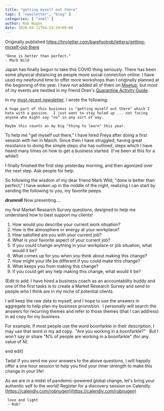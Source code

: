 ```yaml
---
title: "getting myself out there"
tags: [ "newsletter", "blog" ]
categories: [ "soml" ]
author: Rob Nugen
date: 2020-04-11T04:53:24+09:00
---
```


Originally published
https://tinyletter.com/barefootrob/letters/getting-myself-out-there

    "Done is better than perfect."
    - Mark Wild
 
Japan has finally begun to take this COVID thing seriously.  There has
been some physical distancing as people move social connection online.
I have used my newfound time to offer more workshops than I originally
planned at the beginning of the year.  I have not added all of them on
[Meetup](https://www.meetup.com/Tokyo-Sol-barefoot-more/), but most of
my events are nestled in my friend Oren's
[Quarantine Activity Guide](https://mysideline.co/qag/2020-04/).

In my [most recent newsletter](/blog/2020/03/03/marching-right-along/), I wrote the following:
 
    A huge part of this business is "getting myself out there" which I
    hate with a passion.  I just want to stay holed up ... not facing
    anyone who might say "no" in any sort of way.

    Maybe this counts as my big "thing to learn" this year.

To help me "get myself out there," I have hired Freya after doing a
first session with her in March.  Since then I have struggled, having
great resistance to doing the simple steps she has outlined, steps
which I have heard many times on how to get a business started.  (I've
been at this for a while!)

I finally finished the first step yesterday morning, and then agonized
over the next step.  Ask people for help.

So following the wisdom of my dear friend Mark Wild, "done is better
than perfect," I have woken up in the middle of the night, realizing I
can start by sending the following to you, my favorite peeps.

**drumroll** Now presenting....

my first Market Research Survey questions, designed to help me understand how to best support my clients!
	
1. How would you describe your current work situation?	
2. How is the atmosphere or energy at your workplace?	
3. How satisfied are you with your current job?
4. What is your favorite aspect of your current job?
5. If you could change anything in your workplace or job situation,
   what would it be?
6. What comes up for you when you think about making this change?
7. How might your life be different if you could make this change?
8. What keeps you from making this change?
9. If you could get any help making this change, what would it be?

(Edit to add: I have hired a business coach as an accountability buddy
and one of the first tasks is to create a Market Research Survey and
send to people who I think are in my niche of potential clients.

I will keep the raw data to myself, and I hope to use the answers in
aggregate to help plan my business promotion.  I personally will
search the answers for recurring themes and refer to those themes
(that I can address) in ad copy for my business.

For example, if most people use the word boonfarkle in their
description, I may use that word in my ad copy.  "Are you working in a
boonfarkle?"    But I won't say or share "N% of people are working in
a boonfarkle" (for any value of N).

end edit)

Tada!  If you send me your answers to the above questions, I will
happily offer a one hour session to help you find your inner strength
to make this change in your life!

As we are in a midst of pandemic-powered global change, let's bring
your authentic self to the world!  Register for a discovery session on
Calendly.
[https://calendly.com/robnugen](https://calendly.com/robnugen)

     love and light
     - Rob!
